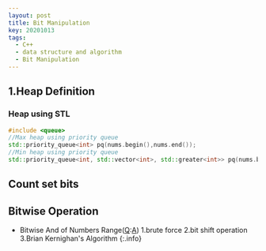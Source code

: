 ```yaml
---
layout: post
title: Bit Manipulation
key: 20201013
tags:
  - C++
  - data structure and algorithm
  - Bit Manipulation
---
```


## 1.Heap Definition
### Heap using STL
``` c++
#include <queue>
//Max heap using priority queue
std::priority_queue<int> pq(nums.begin(),nums.end());
//Min heap using priority queue
std::priority_queue<int, std::vector<int>, std::greater<int>> pq(nums.begin(),nums.end());
```
<!--more-->

## Count set bits


## Bitwise Operation
* Bitwise And of Numbers Range([Q](https://leetcode.com/problems/bitwise-and-of-numbers-range/):[A]())
1.brute force 2.bit shift operation 3.Brian Kernighan's Algorithm
{:.info}



